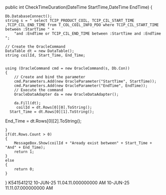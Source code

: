 public int CheckTimeDuration(DateTime StartTime,DateTime EndTime)
{

    Db.DatabaseConnect();
    string s = " select TCIP_PRODUCT_COIL, TCIP_CIL_START_TIME ,TCIP_CIL_END_TIME from T_COL_COIL_INFO_PDO where TCIP_CIL_START_TIME between :StartTime " +
        "and :EndTime or TCIP_CIL_END_TIME between :StartTime and :EndTime ";

    // Create the OracleCommand
    DataTable dt = new DataTable();
    string coilId, Start_Time, End_Time;
  

    using (OracleCommand cmd = new OracleCommand(s, Db.Con))
    {
        // Create and bind the parameter
        cmd.Parameters.Add(new OracleParameter("StartTime", StartTime));
        cmd.Parameters.Add(new OracleParameter("EndTime", EndTime));
        // Execute the command
        OracleDataAdapter da = new OracleDataAdapter();
       
        da.Fill(dt);
         coilId = dt.Rows[0][0].ToString();
      Start_Time = dt.Rows[0][1].ToString();
   End_Time = dt.Rows[0][2].ToString();
        
            

        
    }
    if(dt.Rows.Count > 0)
    {
        MessageBox.Show(coilId + "Aready exist between" + Start_Time + "And" + End_Time);
        return 1;
    }
    else
    {
        return 0;
    }
  
}
K541541212	10-JUN-25 11.04.11.000000000 AM	10-JUN-25 11.11.07.000000000 AM
